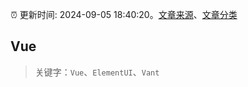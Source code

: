 :alarm_clock: 更新时间: 2024-09-05 18:40:20。[文章来源](/README.md)、[文章分类](/TAGS.md)

## Vue


> 关键字：`Vue`、`ElementUI`、`Vant`



